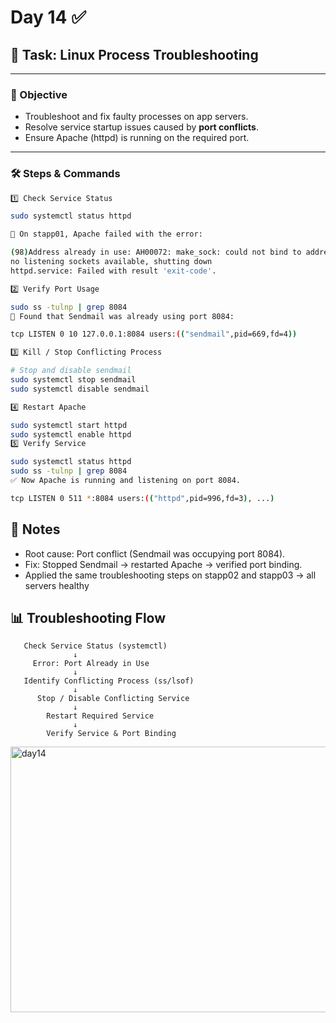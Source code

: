 # Day 14 ✅
## 📌 Task: Linux Process Troubleshooting
---

### 🎯 Objective
- Troubleshoot and fix faulty processes on app servers.
- Resolve service startup issues caused by **port conflicts**.
- Ensure Apache (httpd) is running on the required port. 

---

### 🛠️ Steps & Commands
```bash
1️⃣ Check Service Status

sudo systemctl status httpd

🔴 On stapp01, Apache failed with the error:

(98)Address already in use: AH00072: make_sock: could not bind to address [::]:8084
no listening sockets available, shutting down
httpd.service: Failed with result 'exit-code'.

2️⃣ Verify Port Usage

sudo ss -tulnp | grep 8084
📌 Found that Sendmail was already using port 8084:

tcp LISTEN 0 10 127.0.0.1:8084 users:(("sendmail",pid=669,fd=4))

3️⃣ Kill / Stop Conflicting Process

# Stop and disable sendmail
sudo systemctl stop sendmail
sudo systemctl disable sendmail

4️⃣ Restart Apache

sudo systemctl start httpd
sudo systemctl enable httpd
5️⃣ Verify Service

sudo systemctl status httpd
sudo ss -tulnp | grep 8084
✅ Now Apache is running and listening on port 8084.

tcp LISTEN 0 511 *:8084 users:(("httpd",pid=996,fd=3), ...)

```

## 📘 Notes
- Root cause: Port conflict (Sendmail was occupying port 8084).
- Fix: Stopped Sendmail → restarted Apache → verified port binding.
- Applied the same troubleshooting steps on stapp02 and stapp03 → all servers healthy


## 📊 Troubleshooting Flow
```
   Check Service Status (systemctl)
              ↓
     Error: Port Already in Use
              ↓
   Identify Conflicting Process (ss/lsof)
              ↓
      Stop / Disable Conflicting Service
              ↓
        Restart Required Service
              ↓
        Verify Service & Port Binding

```
<img width="896" height="425" alt="day14" src="https://github.com/user-attachments/assets/fcd2819b-6de9-4591-b6d8-16a6bdb54eab" />


